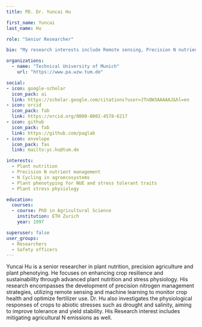 ```yaml
---
title: PD. Dr. Yuncai Hu

first_name: Yuncai
last_name: Hu

role: "Senior Researcher"

bio: "My research interests include Remote sensing, Precision N nutrient management, Plant phenotyping for complex traits of abiotic stress tolerance, Agricultural N emissions, and Physiological mechanisms of plant responses to abiotic stresses."

organizations:
  - name: "Technical University of Munich"
    url: "https://www.pa.wzw.tum.de"

social:
- icon: google-scholar
  icon_pack: ai
  link: https://scholar.google.com/citations?user=JTnQW3AAAAAJ&hl=en
- icon: orcid
  icon_pack: fab
  link: https://orcid.org/0000-0002-4578-6217
- icon: github
  icon_pack: fab
  link: https://github.com/paglab
- icon: envelope
  icon_pack: fas
  link: mailto:yc.hu@tum.de

interests: 
  - Plant nutrition
  - Precision N nutrient management  
  - N Cycling in agroecosystems 
  - Plant phenotyping for NUE and stress tolerant traits
  - Plant stress physiology

education:
  courses:
  - course: PhD in Agricultural Science
    institution: ETH Zurich
    year: 1997

superuser: false
user_groups:
  - Researchers
  - Safety officers
---
```


Yuncai Hu is a senior researcher in plant nutrition, precision agriculture and plant phenotying. He focuses on enhancing crop resilience and sustainability through advanced plant nutrition and stress physiology. 
His research encompasses the development of precision nitrogen management strategies, utilizing remote sensing and machine learning to monitor crop health and optimize fertilizer use. 
Dr. Hu also investigates the physiological responses of crops to abiotic stresses such as drought and salinity, aiming to improve tolerance and yield stability. His Research interest includes mitigating agricultural N emissions as well.




